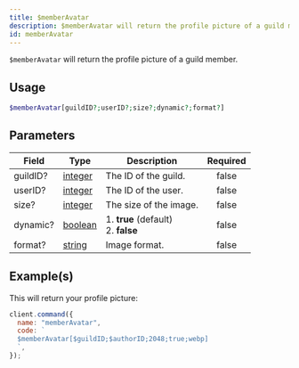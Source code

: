 ```yaml
---
title: $memberAvatar
description: $memberAvatar will return the profile picture of a guild member.
id: memberAvatar
---
```


`$memberAvatar` will return the profile picture of a guild member.

## Usage

```php
$memberAvatar[guildID?;userID?;size?;dynamic?;format?]
```

## Parameters

| Field    | Type                                                                                                | Description                               | Required |
| -------- | --------------------------------------------------------------------------------------------------- | ----------------------------------------- | :------: |
| guildID? | [integer](https://developer.mozilla.org/en-US/docs/Web/JavaScript/Reference/Global_Objects/Integer) | The ID of the guild.                      |  false   |
| userID?  | [integer](https://developer.mozilla.org/en-US/docs/Web/JavaScript/Reference/Global_Objects/Integer) | The ID of the user.                       |  false   |
| size?    | [integer](https://developer.mozilla.org/en-US/docs/Web/JavaScript/Reference/Global_Objects/Integer) | The size of the image.                    |  false   |
| dynamic? | [boolean](https://developer.mozilla.org/en-US/docs/Web/JavaScript/Reference/Global_Objects/Boolean) | 1. **true** (default) <br /> 2. **false** |  false   |
| format?  | [string](https://developer.mozilla.org/en-US/docs/Web/JavaScript/Reference/Global_Objects/String)   | Image format.                             |  false   |

## Example(s)

This will return your profile picture:

```javascript
client.command({
  name: "memberAvatar",
  code: `
  $memberAvatar[$guildID;$authorID;2048;true;webp]
  `,
});
```

